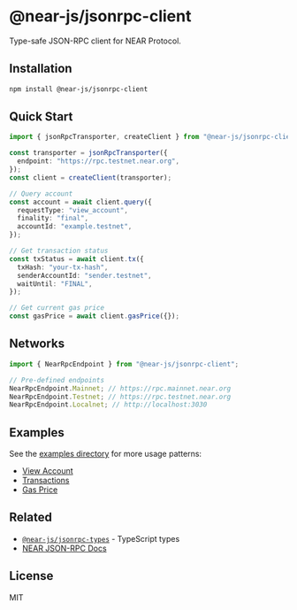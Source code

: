 # @near-js/jsonrpc-client

Type-safe JSON-RPC client for NEAR Protocol.

## Installation

```bash
npm install @near-js/jsonrpc-client
```

## Quick Start

```typescript
import { jsonRpcTransporter, createClient } from "@near-js/jsonrpc-client";

const transporter = jsonRpcTransporter({
  endpoint: "https://rpc.testnet.near.org",
});
const client = createClient(transporter);

// Query account
const account = await client.query({
  requestType: "view_account",
  finality: "final",
  accountId: "example.testnet",
});

// Get transaction status
const txStatus = await client.tx({
  txHash: "your-tx-hash",
  senderAccountId: "sender.testnet",
  waitUntil: "FINAL",
});

// Get current gas price
const gasPrice = await client.gasPrice({});
```

## Networks

```typescript
import { NearRpcEndpoint } from "@near-js/jsonrpc-client";

// Pre-defined endpoints
NearRpcEndpoint.Mainnet; // https://rpc.mainnet.near.org
NearRpcEndpoint.Testnet; // https://rpc.testnet.near.org
NearRpcEndpoint.Localnet; // http://localhost:3030
```

## Examples

See the [examples directory](../../examples) for more usage patterns:

- [View Account](../../examples/view-account.ts)
- [Transactions](../../examples/transactions.ts)
- [Gas Price](../../examples/gas.ts)

## Related

- [`@near-js/jsonrpc-types`](../jsonrpc-types) - TypeScript types
- [NEAR JSON-RPC Docs](https://docs.near.org/api/rpc/introduction)

## License

MIT
